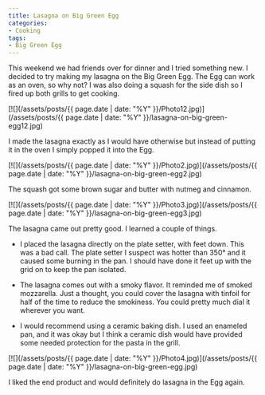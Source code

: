```yaml
---
title: Lasagna on Big Green Egg
categories:
- Cooking
tags:
- Big Green Egg
---
```


This weekend we had friends over for dinner and I tried something new. I decided to try making my lasagna on the Big Green Egg. The Egg can work as an oven, so why not?
I was also doing a squash for the side dish so I fired up both grills to get cooking.

[![](/assets/posts/{{ page.date | date: "%Y" }}/Photo12.jpg)](/assets/posts/{{ page.date | date: "%Y" }}/lasagna-on-big-green-egg12.jpg)

I made the lasagna exactly as I would have otherwise but instead of putting it in the oven I simply popped it into the Egg.

[![](/assets/posts/{{ page.date | date: "%Y" }}/Photo2.jpg)](/assets/posts/{{ page.date | date: "%Y" }}/lasagna-on-big-green-egg2.jpg)

The squash got some brown sugar and butter with nutmeg and cinnamon.

[![](/assets/posts/{{ page.date | date: "%Y" }}/Photo3.jpg)](/assets/posts/{{ page.date | date: "%Y" }}/lasagna-on-big-green-egg3.jpg)

The lasagna came out pretty good. I learned a couple of things.



  * I placed the lasagna directly on the plate setter, with feet down. This was a bad call. The plate setter I suspect was hotter than 350° and it caused some burning in the pan. I should have done it feet up with the grid on to keep the pan isolated.


  * The lasagna comes out with a smoky flavor. It reminded me of smoked mozzarella. Just a thought, you could cover the lasagna with tinfoil for half of the time to reduce the smokiness. You could pretty much dial it wherever you want.


  * I would recommend using a ceramic baking dish. I used an enameled pan, and it was okay but I think a ceramic dish would have provided some needed protection for the pasta in the grill.

[![](/assets/posts/{{ page.date | date: "%Y" }}/Photo4.jpg)](/assets/posts/{{ page.date | date: "%Y" }}/lasagna-on-big-green-egg.jpg)

I liked the end product and would definitely do lasagna in the Egg again.
